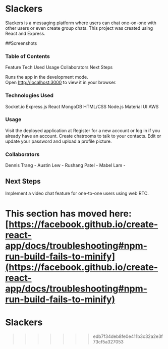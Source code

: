 
# Slackers


Slackers is a messaging platform where users can chat one-on-one with other users or even create group chats.
This project was created using React and Express. 


##Screenshots



### Table of Contents
Feature
Tech Used
Usage
Collaborators
Next Steps

Runs the app in the development mode.\
Open [http://localhost:3000](http://localhost:3000) to view it in your browser.


### Technologies Used

Socket.io
Express.js
React
MongoDB
HTML/CSS
Node.js
Material UI
AWS

### Usage

Visit the deployed application at 
Register for a new account or log in if you already have an account.
Create chatrooms to talk to your contacts.
Edit or update your password and upload a profile picture.

### Collaborators

Dennis Trang - [ ](https://github.com/Asianous)
Austin Lew - [ ](https://github.com/austinlew)
Rushang Patel - [ ](https://github.com/rushang-patel)
Mabel Lam -  [ ](https://github.com/mabelam)

## Next Steps

Implement a video chat feature for one-to-one users using web RTC.


This section has moved here: [https://facebook.github.io/create-react-app/docs/troubleshooting#npm-run-build-fails-to-minify](https://facebook.github.io/create-react-app/docs/troubleshooting#npm-run-build-fails-to-minify)
=======
# Slackers
>>>>>>> edb7f34deb8fe0e411b3c32a2e3f73cf5a327053
